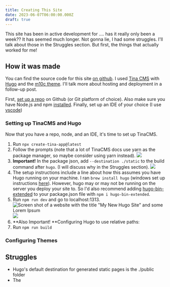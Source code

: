 ```yaml
---
title: Creating This Site
date: 2023-06-07T06:00:00.000Z
draft: true
---
```


This site has been in active development for .... has it really only been a week?? It has seemed much longer. Not gonna lie, I had some struggles. I'll talk about those in the Struggles section. But first, the things that actually worked for me!

## How it was made

You can find the source code for this site [on github](https://github.com/pherateriw/janette-dev-blog "ongithub"). I used [Tina CMS](https://tina.io/ "tina") with [Hugo](https://gohugo.io/documentation/) and the [m10c theme](https://github.com/vaga/hugo-theme-m10c). I'll talk more about hosting and deployment in a follow-up post.

First, [set up a repo](https://docs.github.com/en/github-ae@latest/get-started/quickstart/create-a-repo "setuprepo") on Github (or Git platform of choice). Also make sure you have Node.js and npm [installed](https://docs.npmjs.com/downloading-and-installing-node-js-and-npm "nodesetup").
Finally, set up an IDE of your choice (I use [vscode](https://code.visualstudio.com/download))

### Setting up TinaCMS and Hugo

Now that you have a repo, node, and an IDE, it's time to set up TinaCMS.

1. Run `npx create-tina-app@latest`
2. Follow the prompts (note that a lot of TinaCMS docs use yarn as the package manager, so maybe consider using yarn instead). ![](</uploads/Screenshot 2023-06-07 at 10.39.38 PM.png>)
3. **Important!** In the package json, add `--destination ./static` to the build command after `hugo`. (I will discuss why in the Struggles section). ![](</uploads/Screenshot 2023-06-07 at 10.51.47 PM.png>)
4. The setup instructions include a line about how this assumes you have Hugo running on your machine. I ran `brew install hugo` (windows set up instructions [here](https://gohugo.io/installation/windows/)). However, hugo may or may not be running on the server you deploy your site to. So I'd also recommend adding [hugo-bin-extended](https://www.npmjs.com/package/hugo-bin-extended) to your package.json file with `npm i hugo-bin-extended`.
5. Run `npm run dev` and go to localhost:1313. ![Screen shot of a website with the title "My New Hugo Site" and some Lorem Ipsum](</uploads/Screenshot 2023-06-08 at 6.18.33 PM.png> "Hugo-starter generated site") ![](</uploads/Screenshot 2023-06-08 at 6.15.14 PM.png>)
6. \*\*Also Important! \*\*Configuring Hugo to use relative paths:
7. Run `npm run build`

### Configuring Themes

## Struggles

* Hugo's default destination for generated static pages is the ./public folder
* The
